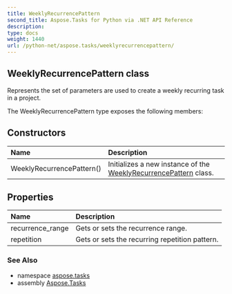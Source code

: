 ```yaml
---
title: WeeklyRecurrencePattern
second_title: Aspose.Tasks for Python via .NET API Reference
description: 
type: docs
weight: 1440
url: /python-net/aspose.tasks/weeklyrecurrencepattern/
---
```


## WeeklyRecurrencePattern class

Represents the set of parameters are used to create a weekly recurring task in a project.

The WeeklyRecurrencePattern type exposes the following members:
## Constructors
| Name | Description |
| :- | :- |
|WeeklyRecurrencePattern()|Initializes a new instance of the [WeeklyRecurrencePattern](/tasks/python-net/aspose.tasks/weeklyrecurrencepattern/) class.|
## Properties
| Name | Description |
| :- | :- |
|recurrence_range|Gets or sets the recurrence range.|
|repetition|Gets or sets the recurring repetition pattern.|

### See Also

* namespace [aspose.tasks](/tasks/python-net/aspose.tasks/)
* assembly [Aspose.Tasks](/tasks/python-net/)

